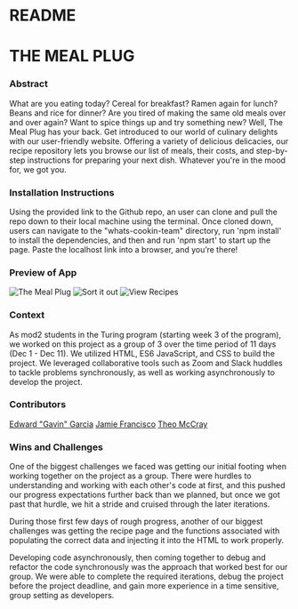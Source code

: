 # README


# THE MEAL PLUG


### Abstract
What are you eating today? Cereal for breakfast? Ramen again for lunch? Beans and rice for dinner? Are you tired of making the same old meals over and over again? Want to spice things up and try something new? Well, The Meal Plug has your back. Get introduced to our world of culinary delights with our user-friendly website. Offering a variety of delicious delicacies, our recipe repository lets you browse our list of meals, their costs, and step-by-step instructions for preparing your next dish. Whatever you're in the mood for, we got you.


### Installation Instructions
Using the provided link to the Github repo, an user can clone and pull the repo down to their local machine using the terminal. Once cloned down, users can navigate to the "whats-cookin-team" directory, run 'npm install' to install the dependencies, and then and run 'npm start' to start up the page. Paste the localhost link into a browser, and you’re there!


### Preview of App
![The Meal Plug](https://github.com/EGavinG/whats-cookin-team-/assets/68877187/5fdef27e-0c1e-4067-85c1-5a258a61be7f)
![Sort it out](https://github.com/EGavinG/whats-cookin-team-/assets/68877187/fcb82e0c-9383-4f24-ad70-c5cf7f352d48)
![View Recipes](https://github.com/EGavinG/whats-cookin-team-/assets/68877187/30cf686f-1897-4080-8c27-656ab0d95472)


### Context
As mod2 students in the Turing program (starting week 3 of the program), we worked on this project as a group of 3 over the time period of 11 days (Dec 1 - Dec 11). We utilized HTML, ES6 JavaScript, and CSS to build the project. We leveraged collaborative tools such as Zoom and Slack huddles to tackle problems synchronously, as well as working asynchronously to develop the project.


### Contributors
[Edward "Gavin" Garcia](https://github.com/EGavinG)
[Jamie Francisco](https://github.com/jamiefrancisco)
[Theo McCray](https://github.com/Virulencies)




### Wins and Challenges
One of the biggest challenges we faced was getting our initial footing when working together on the project as a group. There were hurdles to understanding and working with each other's code at first, and this pushed our progress expectations further back than we planned, but once we got past that hurdle, we hit a stride and cruised through the later iterations. 

During those first few days of rough progress, another of our biggest challenges was getting the recipe page and the functions associated with populating the correct data and injecting it into the HTML to work properly.

Developing code asynchronously, then coming together to debug and refactor the code synchronously was the approach that worked best for our group. We were able to complete the required iterations, debug the project before the project deadline, and gain more experience in a time sensitive, group setting as developers.

